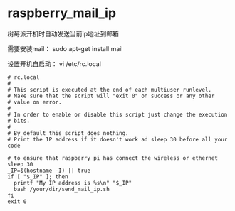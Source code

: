 # raspberry_mail_ip
树莓派开机时自动发送当前ip地址到邮箱

需要安装mail：
sudo apt-get install mail

设置开机自启动：
vi /etc/rc.local

```shell
# rc.local
#
# This script is executed at the end of each multiuser runlevel.
# Make sure that the script will "exit 0" on success or any other
# value on error.
#
# In order to enable or disable this script just change the execution
# bits.
#
# By default this script does nothing.
# Print the IP address if it doesn't work ad sleep 30 before all your code 

# to ensure that raspberry pi has connect the wireless or ethernet
sleep 30
_IP=$(hostname -I) || true
if [ "$_IP" ]; then
  printf "My IP address is %s\n" "$_IP"
  bash /your/dir/send_mail_ip.sh
fi
exit 0
```
